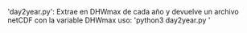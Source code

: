 'day2year.py':  Extrae en DHWmax de cada año y devuelve un archivo netCDF con la variable DHWmax
uso: 'python3 day2year.py <fileName>'
